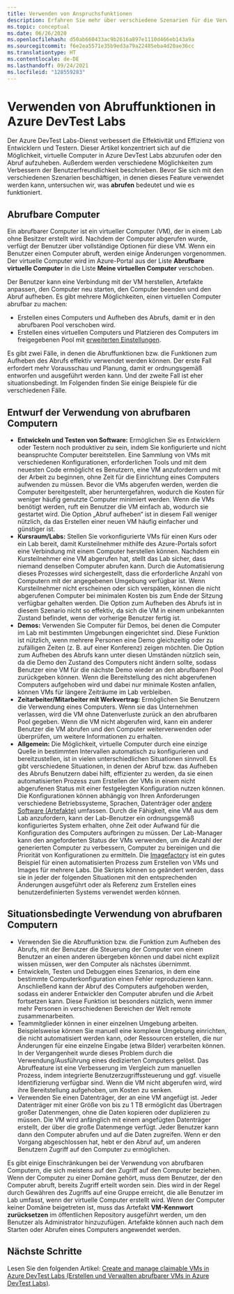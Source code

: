 ```yaml
---
title: Verwenden von Anspruchsfunktionen
description: Erfahren Sie mehr über verschiedene Szenarien für die Verwendung von Abruffunktionen bzw. Funktionen zum Aufheben eines Abrufs in Azure DevTest Labs
ms.topic: conceptual
ms.date: 06/26/2020
ms.openlocfilehash: d50ab660433ac9b2616a897e1110d466eb143a9a
ms.sourcegitcommit: f6e2ea5571e35b9ed3a79a22485eba4d20ae36cc
ms.translationtype: HT
ms.contentlocale: de-DE
ms.lasthandoff: 09/24/2021
ms.locfileid: "128559283"
---
```

# <a name="use-claim-capabilities-in-azure-devtest-labs"></a>Verwenden von Abruffunktionen in Azure DevTest Labs
Der Azure DevTest Labs-Dienst verbessert die Effektivität und Effizienz von Entwicklern und Testern. Dieser Artikel konzentriert sich auf die Möglichkeit, virtuelle Computer in Azure DevTest Labs abzurufen oder den Abruf aufzuheben. Außerdem werden verschiedene Möglichkeiten zum Verbessern der Benutzerfreundlichkeit beschrieben. Bevor Sie sich mit den verschiedenen Szenarien beschäftigen, in denen dieses Feature verwendet werden kann, untersuchen wir, was **abrufen** bedeutet und wie es funktioniert.

## <a name="claimable-machines"></a>Abrufbare Computer
Ein abrufbarer Computer ist ein virtueller Computer (VM), der in einem Lab ohne Besitzer erstellt wird. Nachdem der Computer abgerufen wurde, verfügt der Benutzer über vollständige Optionen für diese VM. Wenn ein Benutzer einen Computer abruft, werden einige Änderungen vorgenommen. Der virtuelle Computer wird im Azure-Portal aus der Liste **Abrufbare virtuelle Computer** in die Liste **Meine virtuellen Computer** verschoben. 

Der Benutzer kann eine Verbindung mit der VM herstellen, Artefakte anpassen, den Computer neu starten, den Computer beenden und den Abruf aufheben. Es gibt mehrere Möglichkeiten, einen virtuellen Computer abrufbar zu machen:

- Erstellen eines Computers und Aufheben des Abrufs, damit er in den abrufbaren Pool verschoben wird. 
- Erstellen eines virtuellen Computers und Platzieren des Computers im freigegebenen Pool mit [erweiterten Einstellungen](https://azure.microsoft.com/updates/azure-devtest-labs-claim-lab-vms-from-a-shared-pool/).

Es gibt zwei Fälle, in denen die Abruffunktionen bzw. die Funktionen zum Aufheben des Abrufs effektiv verwendet werden können. Der erste Fall erfordert mehr Vorausschau und Planung, damit er ordnungsgemäß entworfen und ausgeführt werden kann. Und der zweite Fall ist eher situationsbedingt. Im Folgenden finden Sie einige Beispiele für die verschiedenen Fälle.

## <a name="designed-use-of-claimable-machines"></a>Entwurf der Verwendung von abrufbaren Computern

- **Entwickeln und Testen von Software:** Ermöglichen Sie es Entwicklern oder Testern noch produktiver zu sein, indem Sie konfigurierte und nicht beanspruchte Computer bereitstellen. Eine Sammlung von VMs mit verschiedenen Konfigurationen, erforderlichen Tools und mit dem neuesten Code ermöglicht es Benutzern, eine VM anzufordern und mit der Arbeit zu beginnen, ohne Zeit für die Einrichtung eines Computers aufwenden zu müssen. Bevor die VMs abgerufen werden, werden die Computer bereitgestellt, aber heruntergefahren, wodurch die Kosten für weniger häufig genutzte Computer minimiert werden. Wenn die VMs benötigt werden, ruft ein Benutzer die VM einfach ab, wodurch sie gestartet wird. Die Option „Abruf aufheben“ ist in diesem Fall weniger nützlich, da das Erstellen einer neuen VM häufig einfacher und günstiger ist.
- **Kursraum/Labs:** Stellen Sie vorkonfigurierte VMs für einen Kurs oder ein Lab bereit, damit Kursteilnehmer mithilfe des Azure-Portals sofort eine Verbindung mit einem Computer herstellen können.  Nachdem ein Kursteilnehmer eine VM abgerufen hat, stellt das Lab sicher, dass niemand denselben Computer abrufen kann. Durch die Automatisierung dieses Prozesses wird sichergestellt, dass die erforderliche Anzahl von Computern mit der angegebenen Umgebung verfügbar ist. Wenn Kursteilnehmer nicht erscheinen oder sich verspäten, können die nicht abgerufenen Computer bei minimalen Kosten bis zum Ende der Sitzung verfügbar gehalten werden. Die Option zum Aufheben des Abrufs ist in diesem Szenario nicht so effektiv, da sich die VM in einem unbekannten Zustand befindet, wenn der vorherige Benutzer fertig ist.
- **Demos:** Verwenden Sie Computer für Demos, bei denen die Computer im Lab mit bestimmten Umgebungen eingerichtet sind. Diese Funktion ist nützlich, wenn mehrere Personen eine Demo gleichzeitig oder zu zufälligen Zeiten (z. B. auf einer Konferenz) zeigen möchten. Die Option zum Aufheben des Abrufs kann unter diesen Umständen nützlich sein, da die Demo den Zustand des Computers nicht ändern sollte, sodass Benutzer eine VM für die nächste Demo wieder an den abrufbaren Pool zurückgeben können. Wenn die Bereitstellung des nicht abgerufenen Computers aufgehoben wird und dabei nur minimale Kosten anfallen, können VMs für längere Zeiträume im Lab verbleiben.
- **Zeitarbeiter/Mitarbeiter mit Werkvertrag:** Ermöglichen Sie Benutzern die Verwendung eines Computers. Wenn sie das Unternehmen verlassen, wird die VM ohne Datenverluste zurück an den abrufbaren Pool gegeben. Wenn die VM nicht abgerufen wird, kann ein anderer Benutzer die VM abrufen und den Computer weiterverwenden oder überprüfen, um weitere Informationen zu erhalten.
- **Allgemein:** Die Möglichkeit, virtuelle Computer durch eine einzige Quelle in bestimmten Intervallen automatisch zu konfigurieren und bereitzustellen, ist in vielen unterschiedlichen Situationen sinnvoll. Es gibt verschiedene Situationen, in denen der Abruf bzw. das Aufheben des Abrufs Benutzern dabei hilft, effizienter zu werden, da sie einen automatisierten Prozess zum Erstellen der VMs in einem nicht abgerufenen Status mit einer festgelegten Konfiguration nutzen können. Die Konfigurationen können abhängig von Ihren Anforderungen verschiedene Betriebssysteme, Sprachen, Datenträger oder [andere Software (Artefakte)](devtest-lab-artifact-author.md) umfassen. Durch die Fähigkeit, eine VM aus dem Lab anzufordern, kann der Lab-Benutzer ein ordnungsgemäß konfiguriertes System erhalten, ohne Zeit oder Aufwand für die Konfiguration des Computers aufbringen zu müssen. Der Lab-Manager kann den angeforderten Status der VMs verwenden, um die Anzahl der generierten Computer zu verbessern, Computer zu bereinigen und die Priorität von Konfigurationen zu ermitteln. Die [Imagefactory](image-factory-create.md) ist ein gutes Beispiel für einen automatisierten Prozess zum Erstellen von VMs und Images für mehrere Labs. Die Skripts können so geändert werden, dass sie in jeder der folgenden Situationen mit den entsprechenden Änderungen ausgeführt oder als Referenz zum Erstellen eines benutzerdefinierten Systems verwendet werden können.

## <a name="situational-use-of-claimable-machines"></a>Situationsbedingte Verwendung von abrufbaren Computern

- Verwenden Sie die Abruffunktion bzw. die Funktion zum Aufheben des Abrufs, mit der Benutzer die Steuerung der Computer von einem Benutzer an einen anderen übergeben können und dabei nicht explizit wissen müssen, wer den Computer als nächstes übernimmt.
- Entwickeln, Testen und Debuggen eines Szenarios, in dem eine bestimmte Computerkonfiguration einen Fehler reproduzieren kann. Anschließend kann der Abruf des Computers aufgehoben werden, sodass ein anderer Entwickler den Computer abrufen und die Arbeit fortsetzen kann. Diese Funktion ist besonders nützlich, wenn immer mehr Personen in verschiedenen Bereichen der Welt remote zusammenarbeiten. 
- Teammitglieder können in einer einzelnen Umgebung arbeiten. Beispielsweise können Sie manuell eine komplexe Umgebung einrichten, die nicht automatisiert werden kann, oder Ressourcen erstellen, die nur Änderungen für eine einzelne Eingabe (etwa Bilder) verarbeiten können. In der Vergangenheit wurde dieses Problem durch die Verwendung/Ausführung eines dedizierten Computers gelöst. Das Abruffeature ist eine Verbesserung im Vergleich zum manuellen Prozess, indem integrierte Benutzerzugriffssteuerung und ggf. visuelle Identifizierung verfügbar sind. Wenn die VM nicht abgerufen wird, wird ihre Bereitstellung aufgehoben, um Kosten zu senken.
- Verwenden Sie einen Datenträger, der an eine VM angefügt ist. Jeder Datenträger mit einer Größe von bis zu 1 TB ermöglicht das Übertragen großer Datenmengen, ohne die Daten kopieren oder duplizieren zu müssen. Die VM wird anfänglich mit einem angefügten Datenträger erstellt, der über die große Datenmenge verfügt.  Jeder Benutzer kann dann den Computer abrufen und auf die Daten zugreifen. Wenn er den Vorgang abgeschlossen hat, hebt er den Abruf auf, um anderen Benutzern Zugriff auf den Computer zu ermöglichen.

Es gibt einige Einschränkungen bei der Verwendung von abrufbaren Computern, die sich meistens auf den Zugriff auf den Computer beziehen. Wenn der Computer zu einer Domäne gehört, muss dem Benutzer, der den Computer abruft, bereits Zugriff erteilt worden sein. Dies wird in der Regel durch Gewähren des Zugriffs auf eine Gruppe erreicht, die alle Benutzer im Lab umfasst, wenn der virtuelle Computer erstellt wird. Wenn der Computer keiner Domäne beigetreten ist, muss das Artefakt **VM-Kennwort zurücksetzen** im öffentlichen Repository ausgeführt werden, um den Benutzer als Administrator hinzuzufügen.  Artefakte können auch nach dem Starten oder Abrufen eines Computers angewendet werden.

## <a name="next-steps"></a>Nächste Schritte
Lesen Sie den folgenden Artikel: [Create and manage claimable VMs in Azure DevTest Labs (Erstellen und Verwalten abrufbarer VMs in Azure DevTest Labs)](devtest-lab-add-claimable-vm.md).
